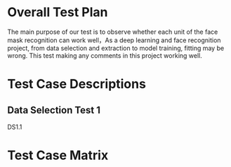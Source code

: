 # Overall Test Plan
The main purpose of our test is to observe whether each unit of the face mask recognition can work well，As a deep learning and face recognition project, from data selection and extraction to model training, fitting may be wrong. This test making any comments in this project working well.
# Test Case Descriptions
## Data Selection Test 1
DS1.1 
# Test Case Matrix
